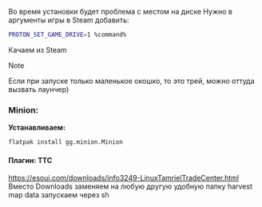 Во время установки будет проблема с местом на диске
Нужно в аргументы игры в Steam добавить:
```bash
PROTON_SET_GAME_DRIVE=1 %command%
```
Качаем из Steam 
>[!NOTE]
Если при запуске только маленькое окошко, то это трей, можно оттуда вызвать лаунчер)

### Minion:
**Устанавливаем:**
```bash
flatpak install gg.minion.Minion
```
#### Плагин: TTC 
https://esoui.com/downloads/info3249-LinuxTamrielTradeCenter.html 
Вместо Downloads заменяем на любую другую удобную папку
harvest map data запускаем через sh
